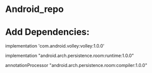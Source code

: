 # Android_repo

# Add Dependencies:

implementation 'com.android.volley:volley:1.0.0'

implementation "android.arch.persistence.room:runtime:1.0.0"

annotationProcessor "android.arch.persistence.room:compiler:1.0.0"
